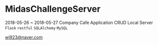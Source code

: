 # MidasChallengeServer

2018-05-26 ~ 2018-05-27
Company Cafe Application CRUD Local Server
`Flask`
`restful`
`SQLAlchemy`
`MySQL`

wj923@naver.com
